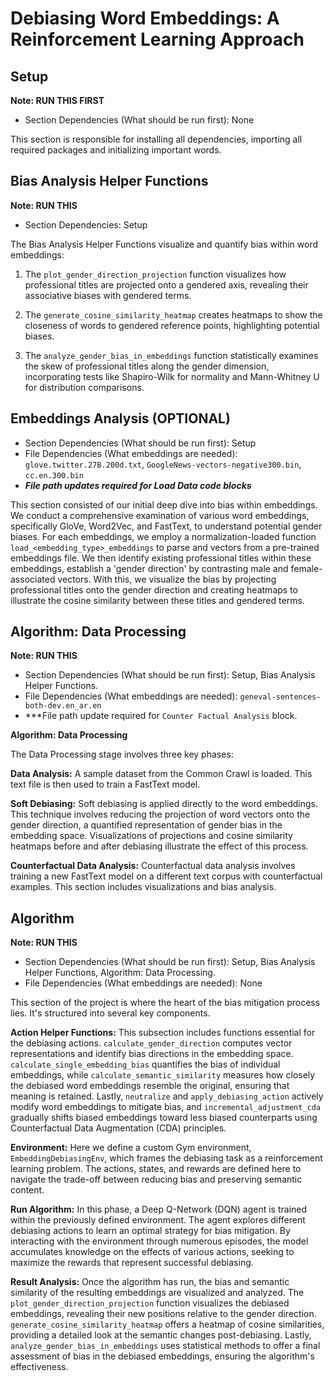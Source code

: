# Debiasing Word Embeddings: A Reinforcement Learning Approach

## Setup

**Note: RUN THIS FIRST**
- Section Dependencies (What should be run first): None 

This section is responsible for installing all dependencies, importing all required packages and initializing important words.


## Bias Analysis Helper Functions

**Note: RUN THIS**
- Section Dependencies: Setup

The Bias Analysis Helper Functions visualize and quantify bias within word embeddings:  

1. The `plot_gender_direction_projection` function visualizes how professional titles are projected onto a gendered axis, revealing their associative biases with gendered terms. 
   
2. The `generate_cosine_similarity_heatmap` creates heatmaps to show the closeness of words to gendered reference points, highlighting potential biases. 
   
3. The `analyze_gender_bias_in_embeddings` function statistically examines the skew of professional titles along the gender dimension, incorporating tests like Shapiro-Wilk for normality and Mann-Whitney U for distribution comparisons. 


## Embeddings Analysis (OPTIONAL)

- Section Dependencies (What should be run first): Setup
- File Dependencies (What embeddings are needed): `glove.twitter.27B.200d.txt`, `GoogleNews-vectors-negative300.bin`, `cc.en.300.bin`
- ***File path updates required for Load Data code blocks*** 

This section consisted of our initial deep dive into bias within embeddings. We conduct a comprehensive examination of various word embeddings, specifically GloVe, Word2Vec, and FastText, to understand potential gender biases. For each embeddings, we employ a normalization-loaded function `load_<embedding_type>_embeddings` to parse and vectors from a pre-trained embeddings file. We then identify existing professional titles within these embeddings, establish a 'gender direction' by contrasting male and female-associated vectors. With this, we visualize the bias by projecting professional titles onto the gender direction and creating heatmaps to illustrate the cosine similarity between these titles and gendered terms. 

## Algorithm: Data Processing

**Note: RUN THIS**
- Section Dependencies (What should be run first): Setup, Bias Analysis Helper Functions.
- File Dependencies (What embeddings are needed): `geneval-sentences-both-dev.en_ar.en`
- ***File path update required for `Counter Factual Analysis` block.

**Algorithm: Data Processing**

The Data Processing stage involves three key phases:

**Data Analysis:**
A sample dataset from the Common Crawl is loaded. This text file is then used to train a FastText model.

**Soft Debiasing:**
Soft debiasing is applied directly to the word embeddings. This technique involves reducing the projection of word vectors onto the gender direction, a quantified representation of gender bias in the embedding space. Visualizations of projections and cosine similarity heatmaps before and after debiasing illustrate the effect of this process.

**Counterfactual Data Analysis:**
Counterfactual data analysis involves training a new FastText model on a different text corpus with counterfactual examples. This section includes visualizations and bias analysis.

## Algorithm

**Note: RUN THIS**
- Section Dependencies (What should be run first): Setup, Bias Analysis Helper Functions, Algorithm: Data Processing.
- File Dependencies (What embeddings are needed): None

This section of the project is where the heart of the bias mitigation process lies. It's structured into several key components.

**Action Helper Functions:**
This subsection includes functions essential for the debiasing actions.  `calculate_gender_direction` computes vector representations and identify bias directions in the embedding space. `calculate_single_embedding_bias` quantifies the bias of individual embeddings, while `calculate_semantic_similarity` measures how closely the debiased word embeddings resemble the original, ensuring that meaning is retained. Lastly, `neutralize` and `apply_debiasing_action` actively modify word embeddings to mitigate bias, and `incremental_adjustment_cda` gradually shifts biased embeddings toward less biased counterparts using Counterfactual Data Augmentation (CDA) principles.

**Environment:**
Here we define a custom Gym environment, `EmbeddingDebiasingEnv`, which frames the debiasing task as a reinforcement learning problem. The actions, states, and rewards are defined here to navigate the trade-off between reducing bias and preserving semantic content.

**Run Algorithm:**
In this phase, a Deep Q-Network (DQN) agent is trained within the previously defined environment. The agent explores different debiasing actions to learn an optimal strategy for bias mitigation. By interacting with the environment through numerous episodes, the model accumulates knowledge on the effects of various actions, seeking to maximize the rewards that represent successful debiasing.

**Result Analysis:**
Once the algorithm has run, the bias and semantic similarity of the resulting embeddings are visualized and analyzed. The `plot_gender_direction_projection` function visualizes the debiased embeddings, revealing their new positions relative to the gender direction. `generate_cosine_similarity_heatmap` offers a heatmap of cosine similarities, providing a detailed look at the semantic changes post-debiasing. Lastly, `analyze_gender_bias_in_embeddings` uses statistical methods to offer a final assessment of bias in the debiased embeddings, ensuring the algorithm's effectiveness.
